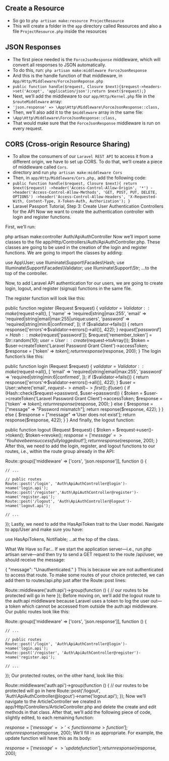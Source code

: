 ## Create a Resource
- So go to `php artisan make:resource ProjectResource`
- This will create a folder in the `app` directory called Resources and also a file `ProjectResource.php` inside the resources

## JSON Responses
- The first piece needed is the `ForceJsonResponse` middleware, which will convert all responses to JSON automatically.
- To do this, run: `php artisan make:middleware ForceJsonResponse`
- And this is the handle function of that middleware, in `App/Http/Middleware/ForceJsonReponse.php`
- `public function handle($request, Closure $next){$request->headers->set('Accept', 'application/json');return $next($request);}`
- Next, we’ll add the middleware to our `app/Http/Kernel.php` file in the `$routeMiddleware` array:
- `'json.response' => \App\Http\Middleware\ForceJsonResponse::class,`
- Then, we’ll also add it to the `$middleware` array in the same file:
- `\App\Http\Middleware\ForceJsonResponse::class,`
- That would make sure that the `ForceJsonResponse` middleware is run on every request.

## CORS (Cross-origin Resource Sharing)
- To allow the consumers of our `Laravel REST API` to access it from a different origin, we have to set up CORS. To do that, we’ll create a piece of middleware called `Cors`.
- directory and run `php artisan make:middleware Cors`
- Then, in `app/Http/Middleware/Cors.php,` add the following code:
- `public function handle($request, Closure $next){
        return $next($request)
            ->header('Access-Control-Allow-Origin', '*')
            ->header('Access-Control-Allow-Methods', 'GET, POST, PUT, DELETE, OPTIONS')
            ->header('Access-Control-Allow-Headers', 'X-Requested-With, Content-Type, X-Token-Auth, Authorization');
    }`
- Laravel Passport Tutorial, Step 3: Create User Authentication Controllers for the API
Now we want to create the authentication controller with login and register functions.

First, we’ll run:

php artisan make:controller Auth/ApiAuthController
Now we’ll import some classes to the file app/Http/Controllers/Auth/ApiAuthController.php. These classes are going to be used in the creation of the login and register functions. We are going to import the classes by adding:

use App\User;
use Illuminate\Support\Facades\Hash;
use Illuminate\Support\Facades\Validator;
use Illuminate\Support\Str;
…to the top of the controller.

Now, to add Laravel API authentication for our users, we are going to create login, logout, and register (signup) functions in the same file.

The register function will look like this:

public function register (Request $request) {
    $validator = Validator::make($request->all(), [
        'name' => 'required|string|max:255',
        'email' => 'required|string|email|max:255|unique:users',
        'password' => 'required|string|min:6|confirmed',
    ]);
    if ($validator->fails())
    {
        return response(['errors'=>$validator->errors()->all()], 422);
    }
    $request['password']=Hash::make($request['password']);
    $request['remember_token'] = Str::random(10);
    $user = User::create($request->toArray());
    $token = $user->createToken('Laravel Password Grant Client')->accessToken;
    $response = ['token' => $token];
    return response($response, 200);
}
The login function’s like this:

public function login (Request $request) {
    $validator = Validator::make($request->all(), [
        'email' => 'required|string|email|max:255',
        'password' => 'required|string|min:6|confirmed',
    ]);
    if ($validator->fails())
    {
        return response(['errors'=>$validator->errors()->all()], 422);
    }
    $user = User::where('email', $request->email)->first();
    if ($user) {
        if (Hash::check($request->password, $user->password)) {
            $token = $user->createToken('Laravel Password Grant Client')->accessToken;
            $response = ['token' => $token];
            return response($response, 200);
        } else {
            $response = ["message" => "Password mismatch"];
            return response($response, 422);
        }
    } else {
        $response = ["message" =>'User does not exist'];
        return response($response, 422);
    }
}
And finally, the logout function:

public function logout (Request $request) {
    $token = $request->user()->token();
    $token->revoke();
    $response = ['message' => 'You have been successfully logged out!'];
    return response($response, 200);
}
After this, we need to add the login, register, and logout functions to our routes, i.e., within the route group already in the API:

Route::group(['middleware' => ['cors', 'json.response']], function () {

    // ...

    // public routes
    Route::post('/login', 'Auth\ApiAuthController@login')->name('login.api');
    Route::post('/register','Auth\ApiAuthController@register')->name('register.api');
    Route::post('/logout', 'Auth\ApiAuthController@logout')->name('logout.api');

    // ...

});
Lastly, we need to add the HasApiToken trait to the User model. Navigate to app/User and make sure you have:

use HasApiTokens, Notifiable;
…at the top of the class.

What We Have so Far…
If we start the application server—i.e., run php artisan serve—and then try to send a GET request to the route /api/user, we should receive the message:

{
    "message": "Unauthenticated."
}
This is because we are not authenticated to access that route. To make some routes of your choice protected, we can add them to routes/api.php just after the Route::post lines:

Route::middleware('auth:api')->group(function () {
    // our routes to be protected will go in here
});
Before moving on, we’ll add the logout route to the auth:api middleware because Laravel uses a token to log the user out—a token which cannot be accessed from outside the auth:api middleware. Our public routes look like this:

Route::group(['middleware' => ['cors', 'json.response']], function () {

    // ...

    // public routes
    Route::post('/login', 'Auth\ApiAuthController@login')->name('login.api');
    Route::post('/register', 'Auth\ApiAuthController@register')->name('register.api');

    // ...

});
Our protected routes, on the other hand, look like this:

Route::middleware('auth:api')->group(function () {
    // our routes to be protected will go in here
    Route::post('/logout', 'Auth\ApiAuthController@logout')->name('logout.api');
});
Now we’ll navigate to the ArticleController we created in app/Http/Controllers/ArticleController.php and delete the create and edit methods in that class. After that, we’ll add the following piece of code, slightly edited, to each remaining function:

$response = ['message' =>  '<function name> function'];
return response($response, 200);
We’ll fill in <function name> as appropriate. For example, the update function will have this as its body:

$response = ['message' => 'update function'];
return response($response, 200);